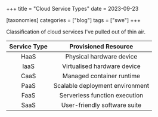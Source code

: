 +++
title = "Cloud Service Types"
date = 2023-09-23

[taxonomies]
categories = ["blog"]
tags = ["swe"]
+++

Classification of cloud services I've pulled out of thin air.

<!-- more -->

| Service Type |      Provisioned Resource       |
|:------------:|:-------------------------------:|
|     HaaS     |    Physical hardware device     |
|     IaaS     |   Virtualised hardware device   |
|     CaaS     |    Managed container runtime    |
|     PaaS     | Scalable deployment environment |
|     FaaS     |  Serverless function execution  |
|     SaaS     |  User-friendly software suite   |
